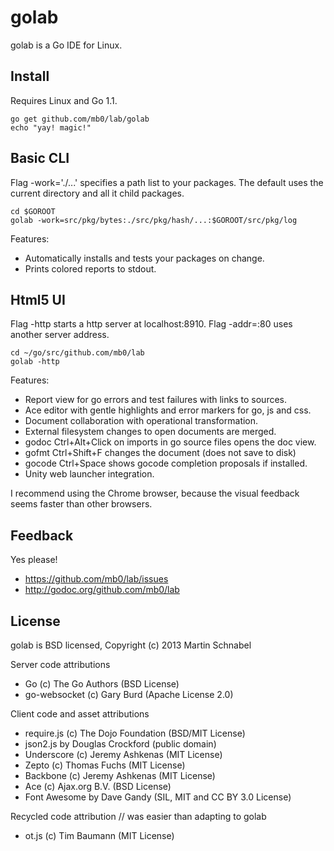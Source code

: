 golab
=====
golab is a Go IDE for Linux.

Install
-------
Requires Linux and Go 1.1.

	go get github.com/mb0/lab/golab
	echo "yay! magic!"

Basic CLI
---------
Flag -work='./...' specifies a path list to your packages.
The default uses the current directory and all it child packages.

	cd $GOROOT
	golab -work=src/pkg/bytes:./src/pkg/hash/...:$GOROOT/src/pkg/log

Features:
 * Automatically installs and tests your packages on change.
 * Prints colored reports to stdout.

Html5 UI
--------
Flag -http starts a http server at localhost:8910.
Flag -addr=:80 uses another server address.

	cd ~/go/src/github.com/mb0/lab
	golab -http

Features:
 * Report view for go errors and test failures with links to sources.
 * Ace editor with gentle highlights and error markers for go, js and css.
 * Document collaboration with operational transformation.
 * External filesystem changes to open documents are merged.
 * godoc  Ctrl+Alt+Click on imports in go source files opens the doc view.
 * gofmt  Ctrl+Shift+F changes the document (does not save to disk)
 * gocode Ctrl+Space shows gocode completion proposals if installed.
 * Unity web launcher integration.

I recommend using the Chrome browser, because the visual feedback seems faster than other browsers.

Feedback
--------
Yes please!
 * https://github.com/mb0/lab/issues
 * http://godoc.org/github.com/mb0/lab

License
-------
golab is BSD licensed, Copyright (c) 2013 Martin Schnabel

Server code attributions
 * Go (c) The Go Authors (BSD License)
 * go-websocket (c) Gary Burd (Apache License 2.0)

Client code and asset attributions
 * require.js (c) The Dojo Foundation (BSD/MIT License)
 * json2.js by Douglas Crockford (public domain)
 * Underscore (c) Jeremy Ashkenas (MIT License)
 * Zepto (c) Thomas Fuchs (MIT License)
 * Backbone (c) Jeremy Ashkenas (MIT License)
 * Ace (c) Ajax.org B.V. (BSD License)
 * Font Awesome by Dave Gandy (SIL, MIT and CC BY 3.0 License)

Recycled code attribution // was easier than adapting to golab
 * ot.js (c) Tim Baumann (MIT License)
